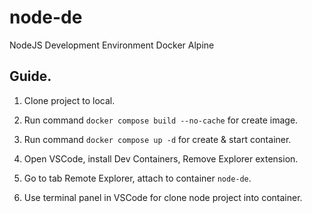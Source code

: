 # node-de
 NodeJS Development Environment Docker Alpine
 
## Guide.
1. Clone project to local.
2. Run command `docker compose build --no-cache` for create image.
3. Run command `docker compose up -d` for create & start container.

4. Open VSCode, install Dev Containers, Remove Explorer extension.
5. Go to tab Remote Explorer, attach to container `node-de`.
6. Use terminal panel in VSCode for clone node project into container.
